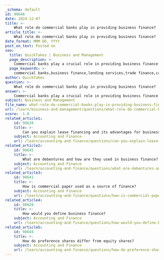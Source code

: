 ```yaml
---
_schema: default
id: 98646
date: 2024-12-07
title: >-
    What role do commercial banks play in providing business finance?
article_title: >-
    What role do commercial banks play in providing business finance?
date_format: MMM DD, YYYY
post_on_text: Posted on
seo:
  title: QuickTakes | Business and Management
  page_description: >-
    Commercial banks play a crucial role in providing business finance through lending services, trade finance, cash management, foreign exchange services, and advisory services, significantly contributing to the growth of businesses and overall economic development.
  page_keywords: >-
    commercial banks,business finance,lending services,trade finance,cash management,foreign exchange services,financial advisory services,SMEs,economic development
author: QuickTakes
question: >-
    What role do commercial banks play in providing business finance?
answer: >-
    Commercial banks play a crucial role in providing business finance through a variety of financial products and services. They act as financial intermediaries, connecting borrowers (businesses) with depositors (individuals and organizations) who provide the funds. Here are some key aspects of how commercial banks contribute to business finance:\n\n1. **Lending Services**: Commercial banks offer various types of loans to businesses, including:\n   - **Term Loans**: These are typically used for capital expenditures, allowing businesses to invest in long-term assets.\n   - **Working Capital Loans**: These loans help businesses manage their day-to-day operational needs, ensuring they have sufficient liquidity to cover short-term expenses.\n   - **Overdraft Facilities**: This allows businesses to withdraw more money than they have in their accounts, providing a safety net for cash flow management.\n\n2. **Trade Finance**: Commercial banks provide specialized products such as letters of credit and bank guarantees, which facilitate international trade by ensuring that payments are made securely and on time.\n\n3. **Cash Management Services**: Banks offer services that help businesses manage their cash flow efficiently, including payment processing, collection services, and treasury management.\n\n4. **Foreign Exchange Services**: For businesses engaged in international trade, commercial banks provide foreign exchange services, allowing them to convert currencies and manage exchange rate risks.\n\n5. **Financial Advisory Services**: Many commercial banks offer advisory services to help businesses make informed financial decisions, including investment strategies and risk management.\n\n6. **Support for Small and Medium Enterprises (SMEs)**: Commercial banks often have specific programs designed to support SMEs, which are vital for economic growth and job creation.\n\n7. **Economic Development**: By providing credit and financial services, commercial banks contribute to overall economic development, fostering business growth, job creation, and financial inclusion.\n\nIn summary, commercial banks are integral to the functioning of the economy by providing essential financial services that enable businesses to operate, grow, and thrive. Their role in facilitating access to capital and managing financial resources is vital for both individual businesses and the broader economic landscape.
subject: Business and Management
file_name: what-role-do-commercial-banks-play-in-providing-business-finance.md
url: /learn/business-and-management/questions/what-role-do-commercial-banks-play-in-providing-business-finance
score: -1.0
related_article1:
    id: 98639
    title: >-
        Can you explain lease financing and its advantages for businesses?
    subject: Accounting and Finance
    url: /learn/accounting-and-finance/questions/can-you-explain-lease-financing-and-its-advantages-for-businesses
related_article2:
    id: 98645
    title: >-
        What are debentures and how are they used in business finance?
    subject: Accounting and Finance
    url: /learn/accounting-and-finance/questions/what-are-debentures-and-how-are-they-used-in-business-finance
related_article3:
    id: 98641
    title: >-
        How is commercial paper used as a source of finance?
    subject: Accounting and Finance
    url: /learn/accounting-and-finance/questions/how-is-commercial-paper-used-as-a-source-of-finance
related_article4:
    id: 98628
    title: >-
        How would you define business finance?
    subject: Accounting and Finance
    url: /learn/accounting-and-finance/questions/how-would-you-define-business-finance
related_article5:
    id: 98644
    title: >-
        How do preference shares differ from equity shares?
    subject: Accounting and Finance
    url: /learn/accounting-and-finance/questions/how-do-preference-shares-differ-from-equity-shares
---
```


&nbsp;